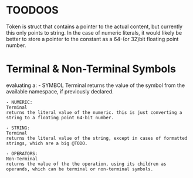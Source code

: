 

# TOODOOS
Token is struct that contains a pointer to the actual content, but currently this only points to string.
In the case of numeric literals, it would likely be better to store a pointer to the constant as a 64-(or 32)bit floating point number.

# Terminal & Non-Terminal Symbols

evaluating a:
    - SYMBOL
    Terminal
    returns the value of the symbol from the available namespace, if previously declared.

    - NUMERIC:
    Terminal
    returns the literal value of the numeric. this is just converting a string to a floating point 64-bit number.

    - STRING:
    Terminal
    returns the literal value of the string, except in cases of formatted strings, which are a big @TODO.

    - OPERATORS:
    Non-Terminal
    returns the value of the the operation, using its children as operands, which can be terminal or non-terminal symbols.
